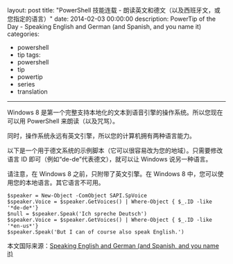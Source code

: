 layout: post
title: "PowerShell 技能连载 - 朗读英文和德文（以及西班牙文，或您指定的语言）"
date: 2014-02-03 00:00:00
description: PowerTip of the Day - Speaking English and German (and Spanish, and you name it)
categories:
- powershell
- tip
tags:
- powershell
- tip
- powertip
- series
- translation
---
Windows 8 是第一个完整支持本地化的文本到语音引擎的操作系统。所以您现在可以用 PowerShell 来朗读（以及咒骂）。

同时，操作系统永远有英文引擎，所以您的计算机拥有两种语言能力。

以下是一个用于德文系统的示例脚本（它可以很容易改为您的地域）。只需要修改语言 ID 即可（例如“de-de”代表德文），就可以让 Windows 说另一种语言。

请注意，在 Windows 8 之前，只附带了英文引擎。在 Windows 8 中，您可以使用您的本地语言。其它语言不可用。

	$speaker = New-Object -ComObject SAPI.SpVoice
	$speaker.Voice = $speaker.GetVoices() | Where-Object { $_.ID -like '*de-de*'}
	$null = $speaker.Speak('Ich spreche Deutsch')
	$speaker.Voice = $speaker.GetVoices() | Where-Object { $_.ID -like '*en-us*'}
	$speaker.Speak('But I can of course also speak English.')

<!--more-->
本文国际来源：[Speaking English and German (and Spanish, and you name it)](http://community.idera.com/powershell/powertips/b/tips/posts/speaking-english-and-german-and-spanish-and-you-name-it)
